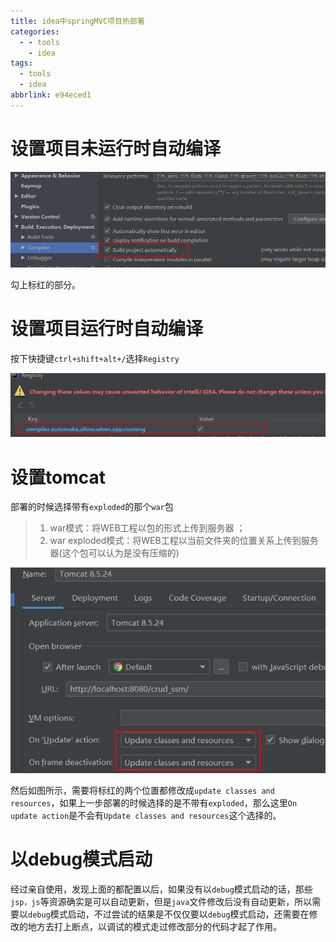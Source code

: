 ```yaml
---
title: idea中springMVC项目热部署
categories:
  - - tools
    - idea
tags:
  - tools
  - idea
abbrlink: e94eced1
---
```




# 设置项目未运行时自动编译

![image-20200308080024577](./idea中springMVC项目热部署/image-20200308080024577.png)

勾上标红的部分。

<!--more-->



# 设置项目运行时自动编译

按下快捷键`ctrl+shift+alt+/`选择`Registry`

![image-20200308080213753](./idea中springMVC项目热部署/image-20200308080213753.png)



# 设置tomcat

部署的时候选择带有`exploded`的那个`war`包

> 1. war模式：将WEB工程以包的形式上传到服务器 ；
> 2. war exploded模式：将WEB工程以当前文件夹的位置关系上传到服务器(这个包可以认为是没有压缩的)

![image-20200308080812456](./idea中springMVC项目热部署/image-20200308080812456.png)

然后如图所示，需要将标红的两个位置都修改成`update classes and resources`，如果上一步部署的时候选择的是不带有`exploded`，那么这里`On update action`是不会有`Update classes and resources`这个选择的。

# 以debug模式启动

经过亲自使用，发现上面的都配置以后，如果没有以`debug`模式启动的话，那些`jsp，js`等资源确实是可以自动更新，但是`java`文件修改后没有自动更新，所以需要以`debug`模式启动，不过尝试的结果是不仅仅要以`debug`模式启动，还需要在修改的地方去打上断点，以调试的模式走过修改部分的代码才起了作用。